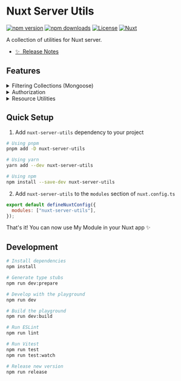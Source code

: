 # Nuxt Server Utils

[![npm version][npm-version-src]][npm-version-href]
[![npm downloads][npm-downloads-src]][npm-downloads-href]
[![License][license-src]][license-href]
[![Nuxt][nuxt-src]][nuxt-href]

A collection of utilities for Nuxt server.

- [✨ &nbsp;Release Notes](/CHANGELOG.md)
  <!-- - [🏀 Online playground](https://stackblitz.com/github/jahidanowar/nuxt-server-utils?file=playground%2Fapp.vue) -->
  <!-- - [📖 &nbsp;Documentation](https://example.com) -->

## Features

<details>
<summary>Filtering Collections (Mongoose)</summary>  
- [x] Filtering
- [x] Sorting
- [x] Pagination
- [x] Selecting
- [x] Populating
- [x] Counting
- [x] Searching
</details>

<details>
<summary>Authorization</summary>
- [x] Authority checker utility
- [ ] Permission checker utility
- [ ] Policy utility
</details>

<details>
<summary>Resource Utilities</summary>
- [x] Resource index utility
- [x] Resource show utility
- [x] Resource delete utility
- [ ] Resource update utility
</details>

## Quick Setup

1. Add `nuxt-server-utils` dependency to your project

```bash
# Using pnpm
pnpm add -D nuxt-server-utils

# Using yarn
yarn add --dev nuxt-server-utils

# Using npm
npm install --save-dev nuxt-server-utils
```

2. Add `nuxt-server-utils` to the `modules` section of `nuxt.config.ts`

```js
export default defineNuxtConfig({
  modules: ["nuxt-server-utils"],
});
```

That's it! You can now use My Module in your Nuxt app ✨

## Development

```bash
# Install dependencies
npm install

# Generate type stubs
npm run dev:prepare

# Develop with the playground
npm run dev

# Build the playground
npm run dev:build

# Run ESLint
npm run lint

# Run Vitest
npm run test
npm run test:watch

# Release new version
npm run release
```

<!-- Badges -->

[npm-version-src]: https://img.shields.io/npm/v/nuxt-server-utils/latest.svg?style=flat&colorA=18181B&colorB=28CF8D
[npm-version-href]: https://npmjs.com/package/nuxt-server-utils
[npm-downloads-src]: https://img.shields.io/npm/dm/nuxt-server-utils.svg?style=flat&colorA=18181B&colorB=28CF8D
[npm-downloads-href]: https://npmjs.com/package/nuxt-server-utils
[license-src]: https://img.shields.io/npm/l/nuxt-server-utils.svg?style=flat&colorA=18181B&colorB=28CF8D
[license-href]: https://npmjs.com/package/nuxt-server-utils
[nuxt-src]: https://img.shields.io/badge/Nuxt-18181B?logo=nuxt.js
[nuxt-href]: https://nuxt.com
